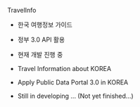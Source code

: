 TravelInfo

- 한국 여행정보 가이드
- 정부 3.0 API 활용
- 현재 개발 진행 중

- Travel Information about KOREA
- Apply Public Data Portal 3.0 in KOREA
- Still in developing ... (Not yet finished...)
